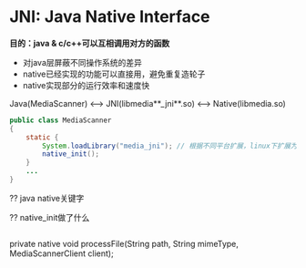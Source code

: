 # JNI: Java Native Interface

**目的：java & c/c++可以互相调用对方的函数**

* 对java层屏蔽不同操作系统的差异
* native已经实现的功能可以直接用，避免重复造轮子
* native实现部分的运行效率和速度快

Java(MediaScanner) <--> JNI(libmedia**_jni**.so) <--> Native(libmedia.so)

```java
public class MediaScanner
{
    static {
        System.loadLibrary("media_jni"); // 根据不同平台扩展，linux下扩展为libmedia_jni.so, windows下扩展为media_jni.dll
        native_init();
    }
    ...
}
```

?? java native关键字

?? native_init做了什么

```

```



private native void processFile(String path, String mimeType, MediaScannerClient client);

